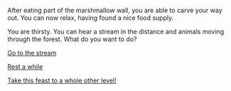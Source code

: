 After eating part of the marshmallow wall, you are able to carve your way out.
You can now relax, having found a nice food supply.

You are thirsty. You can hear a stream in the distance and animals moving through
the forest. What do you want to do?

[Go to the stream](stream/stream.md)

[Rest a while](rest/rest.md)

[Take this feast to a whole other level!](smores/smores.md)